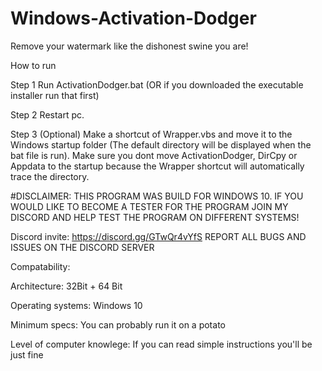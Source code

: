 # Windows-Activation-Dodger
Remove your watermark like the dishonest swine you are!

How to run 

Step 1 Run ActivationDodger.bat (OR if you downloaded the executable installer run that first)

Step 2 Restart pc.

Step 3 (Optional) Make a shortcut of Wrapper.vbs and move it to the Windows startup folder (The default directory will be displayed when the bat file is run). Make sure you dont move ActivationDodger, DirCpy or Appdata to the startup because the Wrapper shortcut will automatically trace the directory.

#DISCLAIMER: 
THIS PROGRAM WAS BUILD FOR WINDOWS 10. IF YOU WOULD LIKE TO BECOME A TESTER FOR THE PROGRAM JOIN MY DISCORD AND HELP TEST THE PROGRAM ON DIFFERENT SYSTEMS!

Discord invite: https://discord.gg/GTwQr4vYfS
REPORT ALL BUGS AND ISSUES ON THE DISCORD SERVER

Compatability: 

Architecture: 32Bit + 64 Bit

Operating systems: Windows 10 

Minimum specs: You can probably run it on a potato

Level of computer knowlege: If you can read simple instructions you'll be just fine


